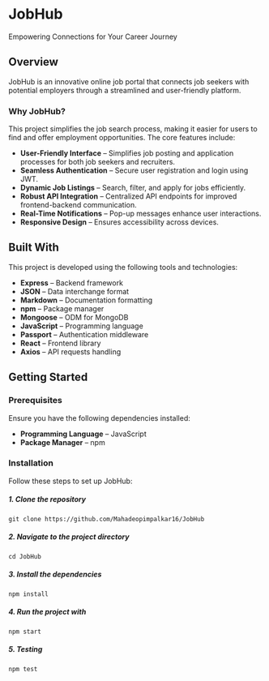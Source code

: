 # JobHub

Empowering Connections for Your Career Journey

## Overview
JobHub is an innovative online job portal that connects job seekers with potential employers through a streamlined and user-friendly platform.

### Why JobHub?
This project simplifies the job search process, making it easier for users to find and offer employment opportunities. The core features include:
- **User-Friendly Interface** – Simplifies job posting and application processes for both job seekers and recruiters.
- **Seamless Authentication** – Secure user registration and login using JWT.
- **Dynamic Job Listings** – Search, filter, and apply for jobs efficiently.
- **Robust API Integration** – Centralized API endpoints for improved frontend-backend communication.
- **Real-Time Notifications** – Pop-up messages enhance user interactions.
- **Responsive Design** – Ensures accessibility across devices.

## Built With
This project is developed using the following tools and technologies:
- **Express** – Backend framework
- **JSON** – Data interchange format
- **Markdown** – Documentation formatting
- **npm** – Package manager
- **Mongoose** – ODM for MongoDB
- **JavaScript** – Programming language
- **Passport** – Authentication middleware
- **React** – Frontend library
- **Axios** – API requests handling

## Getting Started

### Prerequisites
Ensure you have the following dependencies installed:
- **Programming Language** – JavaScript
- **Package Manager** – npm

### Installation
Follow these steps to set up JobHub:

##### 1. Clone the repository
    git clone https://github.com/Mahadeopimpalkar16/JobHub
##### 2. Navigate to the project directory
    cd JobHub
##### 3. Install the dependencies
    npm install
##### 4. Run the project with
    npm start
##### 5. Testing
    npm test


